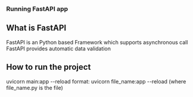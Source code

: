 ### Running FastAPI app

## What is FastAPI
FastAPI is an Python based Framework which supports asynchronous call
FastAPI provides automatic data validation

## How to run the project
uvicorn main:app --reload
format: uvicorn file_name:app --reload (where file_name.py is the file)

